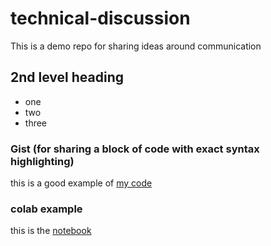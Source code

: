 # technical-discussion
This is a demo repo for sharing ideas around communication

## 2nd level heading
* one
* two
* three

### Gist (for sharing a block of code with exact syntax highlighting)
this is a good example of [my code](https://gist.github.com/nkngocs/a0d8257fce76b5e44d1217c276e47d22)


### colab example
this is the [notebook](https://github.com/nkngocs/technical-discussion/blob/main/technical_docs.ipynb)
